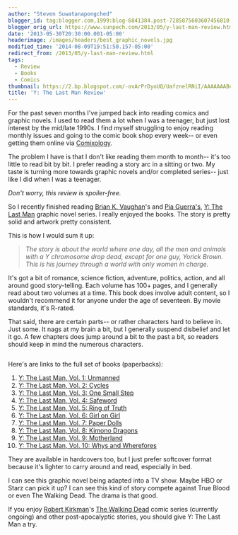 ```yaml
---
author: "Steven Suwatanapongched"
blogger_id: tag:blogger.com,1999:blog-6841384.post-7285875603607456810
blogger_orig_url: https://www.sunpech.com/2013/05/y-last-man-review.html
date: '2013-05-30T20:30:00.001-05:00'
headerimage: /images/headers/best_graphic_novels.jpg
modified_time: '2014-08-09T19:51:50.157-05:00'
redirect_from: /2013/05/y-last-man-review.html
tags:
  - Review
  - Books
  - Comics
thumbnail: https://2.bp.blogspot.com/-ovArPrDyoUQ/UafznelRNiI/AAAAAAABc3k/uLnxDACopuk/s600/IMG_20130530_174718.jpg
title: 'Y: The Last Man Review'
---
```



For the past seven months I've jumped back into reading comics and graphic novels. I used to read them a lot when I was a teenager, but just lost interest by the mid/late 1990s. I find myself struggling to enjoy reading monthly issues and going to the comic book shop every week-- or even getting them online via <a href="https://www.comixology.com/">Comixology</a>.

The problem I have is that I don't like reading them month to month-- it's too little to read bit by bit. I prefer reading a story arc in a sitting or two. My taste is turning more towards graphic novels and/or completed series-- just like I did when I was a teenager.

<i>Don't worry, this review is spoiler-free.</i>

So I recently finished reading <a href="https://en.wikipedia.org/wiki/Brian_K._Vaughan">Brian K. Vaughan</a>'s and <a href="https://en.wikipedia.org/wiki/Pia_Guerra">Pia Guerra's</a>, <a href="https://en.wikipedia.org/wiki/Y:_The_Last_Man">Y: The Last Man</a> graphic novel series. I really enjoyed the books. The story is pretty solid and artwork pretty consistent.

This is how I would sum it up:

<blockquote class="tr_bq"><i>The story is about the world where one day, all the men and animals with a Y chromosome drop dead, except for one guy, Yorick Brown. This is his journey through a world with only women in charge. </i></blockquote>

It's got a bit of romance, science fiction, adventure, politics, action, and all around good story-telling. Each volume has 100+ pages, and I generally read about two volumes at a time. This book does involve adult content, so I wouldn't recommend it for anyone under the age of seventeen. By movie standards, it's R-rated.

That said, there are certain parts-- or rather characters hard to believe in. Just some. It nags at my brain a bit, but I generally suspend disbelief and let it go. A few chapters does jump around a bit to the past a bit, so readers should keep in mind the numerous characters.

<img   border="0" src="https://2.bp.blogspot.com/-ovArPrDyoUQ/UafznelRNiI/AAAAAAABc3k/uLnxDACopuk/s400/IMG_20130530_174718.jpg" alt=""   />

Here's are links to the full set of books (paperbacks):
<ol>
  <li><a href="https://www.amazon.com/gp/product/1563899809/ref=as_li_qf_sp_asin_tl?ie=UTF8&amp;camp=1789&amp;creative=9325&amp;creativeASIN=1563899809&amp;linkCode=as2&amp;tag=sunpech-20">Y: The Last Man, Vol. 1: Unmanned</a></li>
  <li><a href="https://www.amazon.com/gp/product/1401200761/ref=as_li_tf_tl?ie=UTF8&amp;camp=1789&amp;creative=9325&amp;creativeASIN=1401200761&amp;linkCode=as2&amp;tag=sunpech-20">Y: The Last Man, Vol. 2: Cycles</a></li>
  <li><a href="https://www.amazon.com/gp/product/1401202012/ref=as_li_qf_sp_asin_tl?ie=UTF8&amp;camp=1789&amp;creative=9325&amp;creativeASIN=1401202012&amp;linkCode=as2&amp;tag=sunpech-20">Y: The Last Man, Vol. 3: One Small Step</a></li>
  <li><a href="https://www.amazon.com/gp/product/1401202322/ref=as_li_qf_sp_asin_tl?ie=UTF8&amp;camp=1789&amp;creative=9325&amp;creativeASIN=1401202322&amp;linkCode=as2&amp;tag=sunpech-20">Y: The Last Man, Vol. 4: Safeword</a></li>
  <li><a href="https://www.amazon.com/gp/product/1401204872/ref=as_li_qf_sp_asin_tl?ie=UTF8&amp;camp=1789&amp;creative=9325&amp;creativeASIN=1401204872&amp;linkCode=as2&amp;tag=sunpech-20">Y: The Last Man, Vol. 5: Ring of Truth</a></li>
  <li><a href="https://www.amazon.com/gp/product/1401205011/ref=as_li_qf_sp_asin_tl?ie=UTF8&amp;camp=1789&amp;creative=9325&amp;creativeASIN=1401205011&amp;linkCode=as2&amp;tag=sunpech-20">Y: The Last Man, Vol. 6: Girl on Girl</a></li>
  <li><a href="https://www.amazon.com/gp/product/1401210090/ref=as_li_qf_sp_asin_tl?ie=UTF8&amp;camp=1789&amp;creative=9325&amp;creativeASIN=1401210090&amp;linkCode=as2&amp;tag=sunpech-20">Y: The Last Man, Vol. 7: Paper Dolls</a></li>
  <li><a href="https://www.amazon.com/gp/product/1401210104/ref=as_li_qf_sp_asin_tl?ie=UTF8&amp;camp=1789&amp;creative=9325&amp;creativeASIN=1401210104&amp;linkCode=as2&amp;tag=sunpech-20">Y: The Last Man, Vol. 8: Kimono Dragons</a></li>
  <li><a href="https://www.amazon.com/gp/product/1401213510/ref=as_li_qf_sp_asin_tl?ie=UTF8&amp;camp=1789&amp;creative=9325&amp;creativeASIN=1401213510&amp;linkCode=as2&amp;tag=sunpech-20">Y: The Last Man, Vol. 9: Motherland</a></li>
  <li><a href="https://www.amazon.com/gp/product/140121813X/ref=as_li_qf_sp_asin_tl?ie=UTF8&amp;camp=1789&amp;creative=9325&amp;creativeASIN=140121813X&amp;linkCode=as2&amp;tag=sunpech-20">Y: The Last Man, Vol. 10: Whys and Wherefores</a></li>
</ol>

They are available in hardcovers too, but I just prefer softcover format because it's lighter to carry around and read, especially in bed.

I can see this graphic novel being adapted into a TV show. Maybe HBO or Starz can pick it up? I can see this kind of story compete against True Blood or even The Walking Dead. The drama is that good.

If you enjoy <a href="https://en.wikipedia.org/wiki/Robert_Kirkman">Robert Kirkman</a>'s <a href="https://www.thewalkingdead.com/">The Walking Dead</a> comic series (currently ongoing) and other post-apocalyptic stories, you should give Y: The Last Man a try.